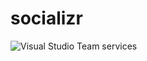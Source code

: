 # socializr

![Visual Studio Team services](https://img.shields.io/vso/build/ionutsfarlea/26fc2bd4-9c43-4d66-86a4-e3cc5a9e7816/1.svg?style=plastic)
